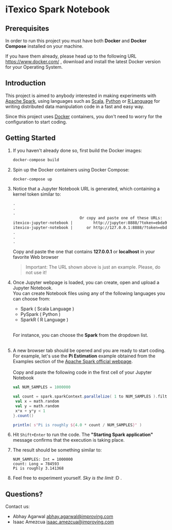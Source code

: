 # iTexico Spark Notebook

## Prerequisites
In order to run this project you must have both **Docker** and **Docker Compose** installed on your machine.

If you have them already, please head up to the following URL https://www.docker.com/ , download and install the latest Docker version for your Operating System.

## Introduction
This project is aimed to anybody interested in making experiments with [Apache Spark](https://spark.apache.org), using languages such as [Scala](https://www.scala-lang.org), [Python](https://www.python.org) or [R Language](https://www.r-project.org/about.html) for writing distributed data manipulation code in a fast and easy way.

Since this project uses [Docker](https://www.docker.com) containers, you don't need to worry for the configuration to start coding.

## Getting Started
1. If you haven't already done so, first build the Docker images:
    ```sh
    docker-compose build
    ```

1. Spin up the Docker containers using Docker Compose:
    ```sh
    docker-compose up
    ```

1. Notice that a Jupyter Notebook URL is generated, which containing a kernel token similar to:<br/>
   ```html
   .
   .
   .
                                Or copy and paste one of these URLs:
   itexico-jupyter-notebook |         http://jupyter:8888/?token=ebda9a2a80bf5ca9e17411163f8b1f5cef78ac186c64f04b
   itexico-jupyter-notebook |      or http://127.0.0.1:8888/?token=ebda9a2a80bf5ca9e17411163f8b1f5cef78ac186c64f04b
   .
   .
   .
   ```
   
   Copy and paste the one that contains **127.0.0.1** or **localhost** in your favorite Web browser

   > Important: The URL shown above is just an example. Please, do not use it!

1. Once Jupyter webpage is loaded, you can create, open and upload a Jupyter Notebook.<br/>
   You can create Notebook files using any of the following languages you can choose from:
   * Spark ( Scala Language )
   * PySpark ( Python )
   * SparkR ( R Language )
   
   <br/>
     
   For instance, you can choose the **Spark** from the dropdown list.<br/><br/>

1. A new browser tab should be opened and you are ready to start coding.<br/>
   For example, let's use the **Pi Estimation** example obtained from the Examples section of the [Apache Spark official webpage](https://spark.apache.org/examples.html).
   <br/><br/>
   Copy and paste the following code in the first cell of your Jupyter Notebook
   ```scala
   val NUM_SAMPLES = 1000000
   
   val count = spark.sparkContext.parallelize( 1 to NUM_SAMPLES ).filter { _ =>
    val x = math.random
    val y = math.random
    x*x + y*y < 1
   }.count()
   
   println( s"Pi is roughly ${4.0 * count / NUM_SAMPLES}" )
   ```

1. Hit ```Shift+Enter``` to run the code. The **"Starting Spark application"** message confirms that the execution is taking place.<br/>

1. The result should be something similar to:
   ```text
   NUM_SAMPLES: Int = 1000000
   count: Long = 784593
   Pi is roughly 3.141368
   ```
1. Feel free to experiment yourself. *Sky is the limit* :D .


## Questions?
Contact us:

* Abhay Agarwal <abhay.agarwal@improving.com>
* Isaac Amezcua <isaac.amezcua@improving.com>
